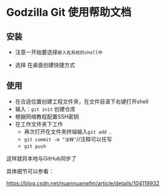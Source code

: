 #  Godzilla Git 使用帮助文档

## 安装

+ 注意一开始要选择`嵌入在系统的shell中`

+ 选择 在桌面创建快捷方式

## 使用

+ 在合适位置创建工程文件夹，在文件目录下右键打开shell
+ 输入：`git init` 创建仓库
+ 根据网络教程配置SSH密钥
+ 在工作文件夹下工作
	+ 再次打开在文件夹终端输入`git add .`
	+ `git commit -m "注释"`//注释可以任写
	+ `git push`

这样就将本地与GitHub同步了

具体细节可以参看：

https://blog.csdn.net/nuannuanwfm/article/details/104119932

